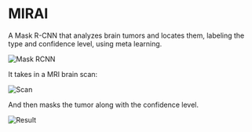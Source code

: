 # MIRAI

A Mask R-CNN that analyzes brain tumors and locates them, labeling the type and confidence level, using meta learning.

![Mask RCNN](https://i.ytimg.com/vi/OOT3UIXZztE/maxresdefault.jpg)

It takes in a MRI brain scan:

![Scan](https://i.ibb.co/Th7qsTZ/demo-image.png)

And then masks the tumor along with the confidence level.

![Result](https://i.ibb.co/TL44cXF/image-12.png)

